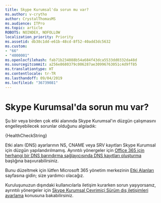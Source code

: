 ```yaml
---
title: Skype Kurumsal'da sorun mu var?
ms.author: v-crytho
author: CrystalThomasMS
ms.audience: ITPro
ms.topic: article
ROBOTS: NOINDEX, NOFOLLOW
localization_priority: Priority
ms.assetid: db38c1dd-e61b-48cd-8f52-40add3dc5632
ms.custom:
- "66"
- "4000001"
ms.openlocfilehash: fab71b234088b54a684f43dca5533dd0332da48d
ms.sourcegitcommit: a256e8680379c006287ae30996763051c4d9ff85
ms.translationtype: HT
ms.contentlocale: tr-TR
ms.lasthandoff: 09/04/2019
ms.locfileid: "36739081"
---
```

# <a name="issue-with-skype-for-business"></a>Skype Kurumsal'da sorun mu var?

Şu bir veya birden çok etki alanında Skype Kurumsal'ın düzgün çalışmasını engelleyebilecek sorunlar olduğunu algıladık:
  
{HealthCheckString}
  
Etki alanı (DNS) ayarlarının NS, CNAME veya SRV kayıtları Skype Kurumsal için düzgün yapılandırılmamış. Ayrıntılı yönergeler için [Office 365 için herhangi bir DNS barındırma sağlayıcısında DNS kayıtları oluşturma](https://docs.microsoft.com/office365/admin/get-help-with-domains/create-dns-records-at-any-dns-hosting-provider) başlığına başvurabilirsiniz.
  
Bunu düzeltmek için lütfen Microsoft 365 yönetim merkezinin [Etki Alanları](https://admin.microsoft.com/adminportal/home#/Domains) sayfasına gidin; size yardımcı olacağız.
  
Kuruluşunuzun dışındaki kullanıcılarla iletişim kurarken sorun yaşıyorsanız, ayrıntılı yönergeler için [Skype Kurumsal Çevrimiçi Sürüm dış iletişimleri ayarlama](https://support.microsoft.com/help/10041/set-up-skype-for-business-online-external-communications.aspx) konusuna bakabilirsiniz.

  